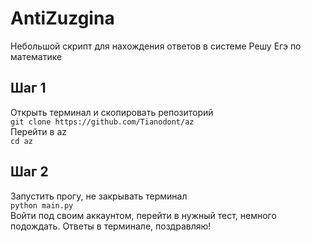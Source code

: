 # AntiZuzgina
Небольшой скрипт для нахождения ответов в системе Решу Егэ по математике
## Шаг 1
Открыть терминал и скопировать репозиторий  
`git clone https://github.com/Tianodont/az`  
Перейти в az  
`cd az`  
## Шаг 2
Запустить прогу, не закрывать терминал  
`python main.py`  
Войти под своим аккаунтом, перейти в нужный тест, немного подождать. Ответы в терминале, поздравляю!  
